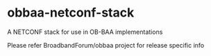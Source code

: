 # obbaa-netconf-stack
A NETCONF stack for use in OB-BAA implementations

Please refer BroadbandForum/obbaa project for release specific info
